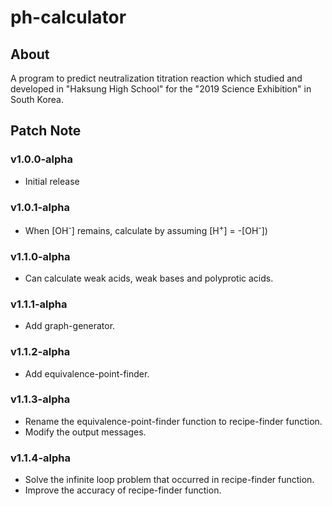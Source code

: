 # ph-calculator

## About

A program to predict neutralization titration reaction which studied and developed in "Haksung High School" for the "2019 Science Exhibition" in South Korea.

## Patch Note

### v1.0.0-alpha

- Initial release

### v1.0.1-alpha

- When [OH<sup>-</sup>] remains, calculate by assuming [H<sup>+</sup>] = -[OH<sup>-</sup>])

### v1.1.0-alpha

- Can calculate weak acids, weak bases and polyprotic acids.

### v1.1.1-alpha

- Add graph-generator.

### v1.1.2-alpha

- Add equivalence-point-finder.

### v1.1.3-alpha

- Rename the equivalence-point-finder function to recipe-finder function.
- Modify the output messages.

### v1.1.4-alpha

- Solve the infinite loop problem that occurred in recipe-finder function.
- Improve the accuracy of recipe-finder function.
